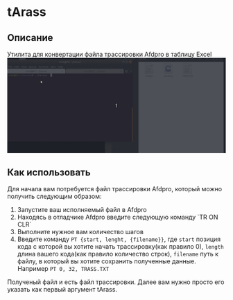 # tArass
## Описание
Утилита для конвертации файла трассировки Afdpro в таблицу Excel
![tArass showdown](/assets/taras.gif "tArass showdown")
## Как использовать
Для начала вам потребуется файл трассировки Afdpro, который можно получить следующим образом:
<ol>
<li>Запустите ваш исполняемый файл в Afdpro</li>
<li>Находясь в отладчике Afdpro введите следующую команду `TR ON CLR`</li>
<li>Выполните нужное вам количество шагов</li>
<li>Введите команду <code>PT {start, lenght, {filename}}</code>, где <code>start</code> позиция кода с которой вы хотите начать трассировку(как правило 0), <code>length</code> длина вашего кода(как правило количество строк), <code>filename</code> путь к файлу, в который вы хотите сохранить полученные данные. Например <code>PT 0, 32, TRASS.TXT</code></li>
</ol>
Полученый файл и есть файл трассировки. Далее вам нужно просто его указать как первый аргумент tArass.
